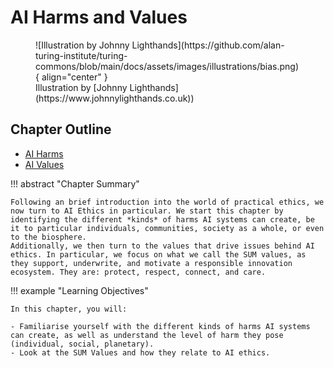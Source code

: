 # AI Harms and Values

<figure markdown>
  ![Illustration by Johnny Lighthands](https://github.com/alan-turing-institute/turing-commons/blob/main/docs/assets/images/illustrations/bias.png){ align="center" }
  <figcaption>Illustration by [Johnny Lighthands](https://www.johnnylighthands.co.uk))</figcaption>
</figure>

## Chapter Outline

- [AI Harms](harms.md)
- [AI Values](values.md)

!!! abstract "Chapter Summary"

    Following an brief introduction into the world of practical ethics, we now turn to AI Ethics in particular. We start this chapter by identifying the different *kinds* of harms AI systems can create, be it to particular individuals, communities, society as a whole, or even to the biosphere. 
    Additionally, we then turn to the values that drive issues behind AI ethics. In particular, we focus on what we call the SUM values, as they support, underwrite, and motivate a responsible innovation ecosystem. They are: protect, respect, connect, and care.

!!! example "Learning Objectives"

    In this chapter, you will:
    
    - Familiarise yourself with the different kinds of harms AI systems can create, as well as understand the level of harm they pose (individual, social, planetary).
    - Look at the SUM Values and how they relate to AI ethics.
